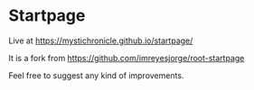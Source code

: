 # Startpage
Live at https://mystichronicle.github.io/startpage/


It is a fork from https://github.com/imreyesjorge/root-startpage

Feel free to suggest any kind of improvements.
